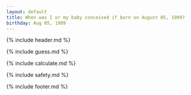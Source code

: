 ```yaml
---
layout: default
title: When was I or my baby conceived if born on August 05, 1909?
birthday: Aug 05, 1909
---
```


{% include header.md %}

{% include guess.md %}

{% include calculate.md %}

{% include safety.md %}

{% include footer.md %}



